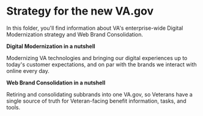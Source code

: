 # Strategy for the new VA.gov


In this folder, you'll find information about VA's enterprise-wide Digital Modernization strategy and Web Brand Consolidation. 

**Digital Modernization in a nutshell**

Modernizing VA technologies and bringing our digital experiences up to today's customer expectations, and on par with the brands we interact with online every day.

**Web Brand Consolidation in a nutshell**

Retiring and consolidating subbrands into one VA.gov, so Veterans have a single source of truth for Veteran-facing benefit information, tasks, and tools. 
